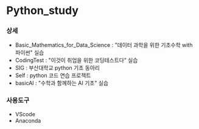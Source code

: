 # Python_study
### 상세
- Basic_Mathematics_for_Data_Science : "데이터 과학을 위한 기초수학 with 파이썬" 실습
- CodingTest : "이것이 취업을 위한 코딩테스트다" 실습
- SIG : 부산대학교 python 기초 동아리
- Self : python 코드 연습 프로젝트
- basicAI : "수학과 함께하는 AI 기초" 실습 

### 사용도구
- VScode
- Anaconda
